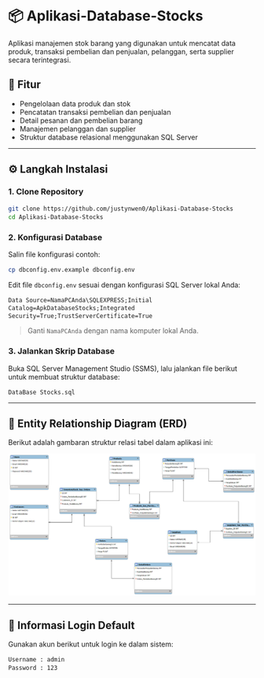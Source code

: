 # 📦 Aplikasi-Database-Stocks

Aplikasi manajemen stok barang yang digunakan untuk mencatat data produk, transaksi pembelian dan penjualan, pelanggan, serta supplier secara terintegrasi.

## 🚀 Fitur

- Pengelolaan data produk dan stok
- Pencatatan transaksi pembelian dan penjualan
- Detail pesanan dan pembelian barang
- Manajemen pelanggan dan supplier
- Struktur database relasional menggunakan SQL Server

---

## ⚙️ Langkah Instalasi

### 1. Clone Repository

```bash
git clone https://github.com/justynwen0/Aplikasi-Database-Stocks
cd Aplikasi-Database-Stocks
```

### 2. Konfigurasi Database

Salin file konfigurasi contoh:

```bash
cp dbconfig.env.example dbconfig.env
```

Edit file `dbconfig.env` sesuai dengan konfigurasi SQL Server lokal Anda:

```env
Data Source=NamaPCAnda\SQLEXPRESS;Initial Catalog=ApkDatabaseStocks;Integrated Security=True;TrustServerCertificate=True
```

> Ganti `NamaPCAnda` dengan nama komputer lokal Anda.

### 3. Jalankan Skrip Database

Buka SQL Server Management Studio (SSMS), lalu jalankan file berikut untuk membuat struktur database:

```
DataBase Stocks.sql
```

---

## 🧩 Entity Relationship Diagram (ERD)

Berikut adalah gambaran struktur relasi tabel dalam aplikasi ini:

![ERD](./assets/ERD.png)

---

## 🔐 Informasi Login Default

Gunakan akun berikut untuk login ke dalam sistem:

```txt
Username : admin
Password : 123
```
